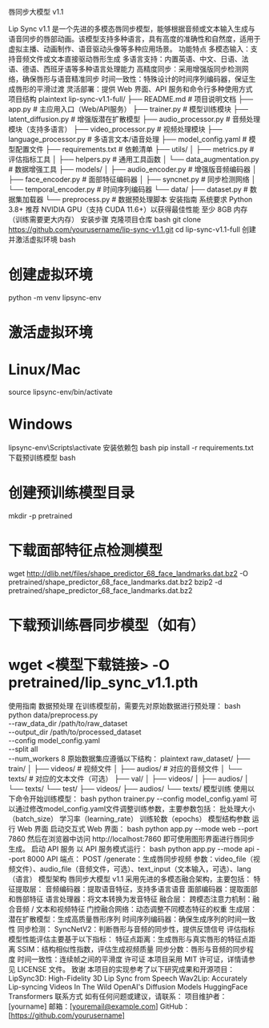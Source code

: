 唇同步大模型 v1.1

Lip Sync v1.1 是一个先进的多模态唇同步模型，能够根据音频或文本输入生成与语音同步的唇部动画。该模型支持多种语言，具有高度的准确性和自然度，适用于虚拟主播、动画制作、语音驱动头像等多种应用场景。
功能特点
多模态输入：支持音频文件或文本直接驱动唇形生成
多语言支持：内置英语、中文、日语、法语、德语、西班牙语等多种语言处理能力
高精度同步：采用增强版同步检测网络，确保唇形与语音精准同步
时间一致性：特殊设计的时间序列编码器，保证生成唇形的平滑过渡
灵活部署：提供 Web 界面、API 服务和命令行多种使用方式
项目结构
plaintext
lip-sync-v1.1-full/
├── README.md               # 项目说明文档
├── app.py                  # 主应用入口（Web/API服务）
├── trainer.py              # 模型训练模块
├── latent_diffusion.py     # 增强版潜在扩散模型
├── audio_processor.py      # 音频处理模块（支持多语言）
├── video_processor.py      # 视频处理模块
├── language_processor.py   # 多语言文本/语音处理
├── model_config.yaml       # 模型配置文件
├── requirements.txt        # 依赖清单
├── utils/
│   ├── metrics.py          # 评估指标工具
│   ├── helpers.py          # 通用工具函数
│   └── data_augmentation.py # 数据增强工具
├── models/
│   ├── audio_encoder.py    # 增强版音频编码器
│   ├── face_encoder.py     # 面部特征编码器
│   ├── syncnet.py          # 同步检测网络
│   └── temporal_encoder.py # 时间序列编码器
└── data/
    ├── dataset.py          # 数据集加载器
    └── preprocess.py       # 数据预处理脚本
安装指南
系统要求
Python 3.8+
推荐 NVIDIA GPU（支持 CUDA 11.6+）以获得最佳性能
至少 8GB 内存（训练需要更大内存）
安装步骤
克隆项目仓库
bash
git clone https://github.com/yourusername/lip-sync-v1.1.git
cd lip-sync-v1.1-full
创建并激活虚拟环境
bash
# 创建虚拟环境
python -m venv lipsync-env

# 激活虚拟环境
# Linux/Mac
source lipsync-env/bin/activate
# Windows
lipsync-env\Scripts\activate
安装依赖包
bash
pip install -r requirements.txt
下载预训练模型
bash
# 创建预训练模型目录
mkdir -p pretrained

# 下载面部特征点检测模型
wget http://dlib.net/files/shape_predictor_68_face_landmarks.dat.bz2 -O pretrained/shape_predictor_68_face_landmarks.dat.bz2
bzip2 -d pretrained/shape_predictor_68_face_landmarks.dat.bz2

# 下载预训练唇同步模型（如有）
# wget <模型下载链接> -O pretrained/lip_sync_v1.1.pth
使用指南
数据预处理
在训练模型前，需要先对原始数据进行预处理：
bash
python data/preprocess.py \
    --raw_data_dir /path/to/raw_dataset \
    --output_dir /path/to/processed_dataset \
    --config model_config.yaml \
    --split all \
    --num_workers 8
原始数据集应遵循以下结构：
plaintext
raw_dataset/
├── train/
│   ├── videos/    # 视频文件
│   ├── audios/    # 对应的音频文件
│   └── texts/     # 对应的文本文件（可选）
├── val/
│   ├── videos/
│   ├── audios/
│   └── texts/
└── test/
    ├── videos/
    ├── audios/
    └── texts/
模型训练
使用以下命令开始训练模型：
bash
python trainer.py --config model_config.yaml
可以通过修改model_config.yaml文件调整训练参数，主要参数包括：
批处理大小（batch_size）
学习率（learning_rate）
训练轮数（epochs）
模型结构参数
运行 Web 界面
启动交互式 Web 界面：
bash
python app.py --mode web --port 7860
然后在浏览器中访问 http://localhost:7860 即可使用图形界面进行唇同步生成。
启动 API 服务
以 API 服务模式运行：
bash
python app.py --mode api --port 8000
API 端点：
POST /generate：生成唇同步视频
参数：video_file（视频文件）、audio_file（音频文件，可选）、text_input（文本输入，可选）、lang（语言）
模型架构
唇同步大模型 v1.1 采用先进的多模态融合架构，主要包括：
特征提取层：
音频编码器：提取语音特征，支持多语言语音
面部编码器：提取面部和唇部特征
语言处理器：将文本转换为发音特征
融合层：
跨模态注意力机制：融合音频 / 文本和视频特征
门控融合网络：动态调整不同模态特征的权重
生成层：
潜在扩散模型：生成高质量唇形序列
时间序列编码器：确保生成序列的时间一致性
同步检测：
SyncNetV2：判断唇形与音频的同步性，提供反馈信号
评估指标
模型性能评估主要基于以下指标：
特征点距离：生成唇形与真实唇形的特征点距离
SSIM：结构相似性指数，评估生成视频质量
同步分数：唇形与音频的同步程度
时间一致性：连续帧之间的平滑度
许可证
本项目采用 MIT 许可证，详情请参见 LICENSE 文件。
致谢
本项目的实现参考了以下研究成果和开源项目：
LipSync3D: High-Fidelity 3D Lip Sync from Speech
Wav2Lip: Accurately Lip-syncing Videos In The Wild
OpenAI's Diffusion Models
HuggingFace Transformers
联系方式
如有任何问题或建议，请联系：
项目维护者：[yourname]
邮箱：[youremail@example.com]
GitHub：[https://github.com/yourusername]
